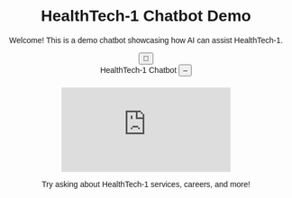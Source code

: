 <!DOCTYPE html>
<html lang="en">
<head>
    <meta charset="UTF-8">
    <meta name="viewport" content="width=device-width, initial-scale=1.0">
    <title>HealthTech-1 Chatbot Demo</title>
    <style>
        body {
            text-align: center;
            font-family: Arial, sans-serif;
            padding: 20px;
        }
        iframe {
            border: none;
            margin-top: 20px;
        }

/* Floating Chatbot Button */
        .chatbot-button {
            position: fixed;
            bottom: 20px;
            right: 20px;
            background-color: #007bff;
            color: white;
            border: none;
            padding: 15px;
            border-radius: 50%;
            cursor: pointer;
            font-size: 18px;
            box-shadow: 0px 4px 6px rgba(0, 0, 0, 0.2);
        }

/* Chatbot Container */
        .chatbot-container {
            position: fixed;
            bottom: 80px;
            right: 20px;
            width: 350px;
            height: 500px;
            background-color: white;
            border-radius: 10px;
            box-shadow: 0px 4px 6px rgba(0, 0, 0, 0.2);
            display: none;
            flex-direction: column;
            border: 1px solid #ddd;
        }

/* Chatbot Header */
        .chatbot-header {
            background-color: #007bff;
            color: white;
            padding: 10px;
            font-size: 16px;
            display: flex;
            justify-content: space-between;
            align-items: center;
            border-top-left-radius: 10px;
            border-top-right-radius: 10px;
        }

.minimize-button {
            background: none;
            border: none;
            color: white;
            font-size: 22px;
            cursor: pointer;
        }

/* Chatbot Iframe */
        .chatbot-iframe {
            width: 100%;
            height: 100%;
            border: none;
        }
    </style>
</head>
<body>

<h1>HealthTech-1 Chatbot Demo</h1>
    <p>Welcome! This is a demo chatbot showcasing how AI can assist HealthTech-1.</p>
<!-- Chatbot Button -->
    <button class="chatbot-button" onclick="toggleChatbot()">💬</button>
 <!-- Chatbot Box -->
    <div class="chatbot-container" id="chatbotBox">
        <div class="chatbot-header">
            HealthTech-1 Chatbot
            <button class="minimize-button" onclick="toggleChatbot()">–</button>
        </div>
        <iframe class="chatbot-iframe"
            src="https://console.dialogflow.com/api-client/demo/embedded/2ba4a88b-2d90-4ac6-90b9-f195f09c4f52">
        </iframe>
    </div>

 <p>Try asking about HealthTech-1 services, careers, and more!</p>

 <script>
        function toggleChatbot() {
            var chatbot = document.getElementById("chatbotBox");
            chatbot.style.display = chatbot.style.display === "none" || chatbot.style.display === "" ? "flex" : "none";
        }
    </script>

</body>
</html>

